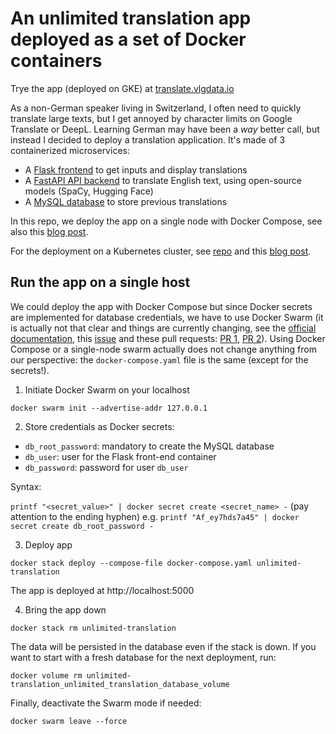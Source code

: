 # An unlimited translation app deployed as a set of Docker containers

Trye the app (deployed on GKE) at [translate.vlgdata.io](https://translate.vlgdata.io)

As a non-German speaker living in Switzerland, I often need to quickly translate large texts, but I get annoyed by character limits on Google Translate or DeepL. Learning German may have been a *way* better call, but instead I decided to deploy a translation application. It's made of 3 containerized microservices:

* A [Flask frontend](https://github.com/datatrigger/unlimited_translation-frontend-swarm) to get inputs and display translations
* A [FastAPI API backend](https://github.com/datatrigger/unlimited_translation-backend) to translate English text, using open-source models (SpaCy, Hugging Face)
* A [MySQL database](https://hub.docker.com/_/mysql) to store previous translations

In this repo, we deploy the app on a single node with Docker Compose, see also this [blog post](https://blog.vlgdata.io/post/unlimited_translation_deploy_with_docker_compose/).

For the deployment on a Kubernetes cluster, see [repo](https://github.com/datatrigger/unlimited-translation_kubernetes) and this [blog post](https://blog.vlgdata.io/post/unlimited_translation_kubernetes/). 

## Run the app on a single host

We could deploy the app with Docker Compose but since Docker secrets are implemented for database credentials, we have to use Docker Swarm (it is actually not that clear and things are currently changing, see the [official documentation](https://docs.docker.com/engine/swarm/secrets/), this [issue](https://github.com/moby/moby/issues/40046) and these pull requests: [PR 1](https://github.com/docker/compose/pull/9386), [PR 2](https://github.com/moby/moby/pull/43543)). Using Docker Compose or a single-node swarm actually does not change anything from our perspective: the ```docker-compose.yaml``` file is the same (except for the secrets!).

1) Initiate Docker Swarm on your localhost

```docker swarm init --advertise-addr 127.0.0.1```

2) Store credentials as Docker secrets:

* ```db_root_password```: mandatory to create the MySQL database
* ```db_user```: user for the Flask front-end container
* ```db_password```: password for user ```db_user```

Syntax:

```printf "<secret_value>" | docker secret create <secret_name> -``` (pay attention to the ending hyphen)
e.g.
```printf "Af_ey7hds7a45" | docker secret create db_root_password -```

3) Deploy app

```docker stack deploy --compose-file docker-compose.yaml unlimited-translation```

The app is deployed at http://localhost:5000

4) Bring the app down

```docker stack rm unlimited-translation```  

The data will be persisted in the database even if the stack is down. If you want to start with a fresh database for the next deployment, run:  

```docker volume rm unlimited-translation_unlimited_translation_database_volume```

Finally, deactivate the Swarm mode if needed:

```docker swarm leave --force```
